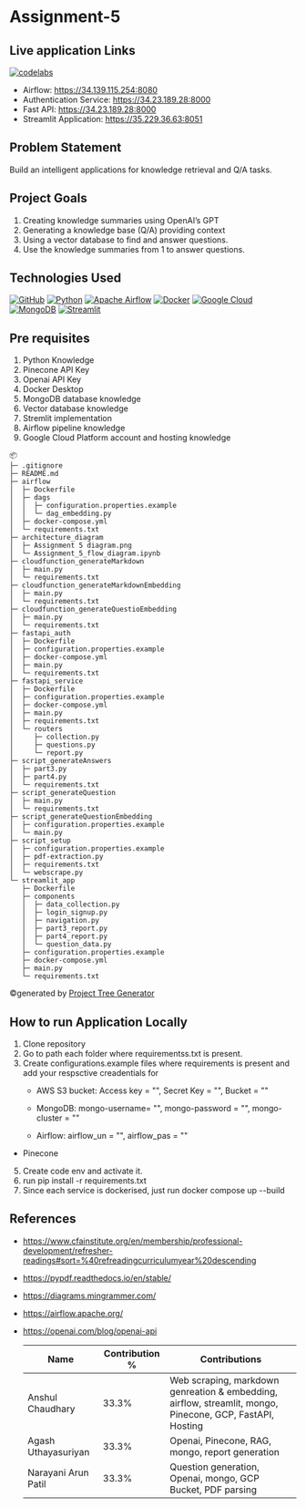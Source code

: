 # Assignment-5

## Live application Links
[![codelabs](https://img.shields.io/badge/codelabs-4285F4?style=for-the-badge&logo=codelabs&logoColor=white)](https://docs.google.com/document/d/1uM3pyBVNURT9fq-ySvNWs54Kkx8Pw9LZH0hw7yaW0CM/edit#heading=h.j0flkct7g8l6)

- Airflow: https://34.139.115.254:8080
- Authentication Service: https://34.23.189.28:8000
- Fast API: https://34.23.189.28:8000
- Streamlit Application: https://35.229.36.63:8051
  

## Problem Statement 
Build an intelligent applications for knowledge retrieval and Q/A tasks.

## Project Goals
1. Creating knowledge summaries using OpenAI’s GPT
2. Generating a knowledge base (Q/A) providing context
3. Using a vector database to find and answer questions.
4. Use the knowledge summaries from 1 to answer questions.

## Technologies Used
[![GitHub](https://img.shields.io/badge/GitHub-100000?style=for-the-badge&logo=github&logoColor=white)](https://github.com/)
[![Python](https://img.shields.io/badge/Python-FFD43B?style=for-the-badge&logo=python&logoColor=blue)](https://www.python.org/)
[![Apache Airflow](https://img.shields.io/badge/Airflow-017CEE?style=for-the-badge&logo=Apache%20Airflow&logoColor=white)](https://airflow.apache.org/)
[![Docker](https://img.shields.io/badge/Docker-%232496ED?style=for-the-badge&logo=Docker&color=blue&logoColor=white)](https://www.docker.com)
[![Google Cloud](https://img.shields.io/badge/Google_Cloud-%234285F4.svg?style=for-the-badge&logo=google-cloud&logoColor=white)](https://cloud.google.com)
[![MongoDB](https://img.shields.io/badge/MongoDB-%234169E1?style=for-the-badge&logo=MongoDB&logoColor=%234169E1&color=black)](https://www.postgresql.org)
[![Streamlit](https://img.shields.io/badge/Streamlit-FF4B4B?style=for-the-badge&logo=Streamlit&logoColor=white)](https://streamlit.io/)

## Pre requisites
1. Python Knowledge
2. Pinecone API Key
3. Openai API Key
4. Docker Desktop
5. MongoDB database knowledge
6. Vector database knowledge
8. Stremlit implementation
9. Airflow pipeline knowledge
10. Google Cloud Platform account and hosting knowledge

```
📦 
├─ .gitignore
├─ README.md
├─ airflow
│  ├─ Dockerfile
│  ├─ dags
│  │  ├─ configuration.properties.example
│  │  └─ dag_embedding.py
│  ├─ docker-compose.yml
│  └─ requirements.txt
├─ architecture_diagram
│  ├─ Assignment 5 diagram.png
│  └─ Assignment_5_flow_diagram.ipynb
├─ cloudfunction_generateMarkdown
│  ├─ main.py
│  └─ requirements.txt
├─ cloudfunction_generateMarkdownEmbedding
│  ├─ main.py
│  └─ requirements.txt
├─ cloudfunction_generateQuestioEmbedding
│  ├─ main.py
│  └─ requirements.txt
├─ fastapi_auth
│  ├─ Dockerfile
│  ├─ configuration.properties.example
│  ├─ docker-compose.yml
│  ├─ main.py
│  └─ requirements.txt
├─ fastapi_service
│  ├─ Dockerfile
│  ├─ configuration.properties.example
│  ├─ docker-compose.yml
│  ├─ main.py
│  ├─ requirements.txt
│  └─ routers
│     ├─ collection.py
│     ├─ questions.py
│     └─ report.py
├─ script_generateAnswers
│  ├─ part3.py
│  ├─ part4.py
│  └─ requirements.txt
├─ script_generateQuestion
│  ├─ main.py
│  └─ requirements.txt
├─ script_generateQuestionEmbedding
│  ├─ configuration.properties.example
│  └─ main.py
├─ script_setup
│  ├─ configuration.properties.example
│  ├─ pdf-extraction.py
│  ├─ requirements.txt
│  └─ webscrape.py
└─ streamlit_app
   ├─ Dockerfile
   ├─ components
   │  ├─ data_collection.py
   │  ├─ login_signup.py
   │  ├─ navigation.py
   │  ├─ part3_report.py
   │  ├─ part4_report.py
   │  └─ question_data.py
   ├─ configuration.properties.example
   ├─ docker-compose.yml
   ├─ main.py
   └─ requirements.txt
```
©generated by [Project Tree Generator](https://woochanleee.github.io/project-tree-generator)

## How to run Application Locally
1. Clone repository
2. Go to path each folder where requirementss.txt is present.
3. Create configurations.example files where requirements is present and add your respsctive creadentials for
   - AWS S3 bucket:
     Access key = "",
     Secret Key = "",
     Bucket = ""
 
   - MongoDB:
     mongo-username= "",
     mongo-password = "",
     mongo-cluster = ""
 
   - Airflow:
    airflow_un = "",
    airflow_pas = ""
  - Pinecone 

5. Create code env and activate it.
6. run pip install -r requirements.txt
7. Since each service is dockerised, just run docker compose up --build


## References

- https://www.cfainstitute.org/en/membership/professional-development/refresher-readings#sort=%40refreadingcurriculumyear%20descending
- https://pypdf.readthedocs.io/en/stable/
- https://diagrams.mingrammer.com/
- https://airflow.apache.org/
- https://openai.com/blog/openai-api

    Name | Contribution %| Contributions |
  --- |--- | --- |
  Anshul Chaudhary  | 33.3% | Web scraping, markdown genreation & embedding, airflow, streamlit, mongo, Pinecone, GCP, FastAPI, Hosting |
  Agash Uthayasuriyan | 33.3% | Openai, Pinecone, RAG, mongo, report generation |
  Narayani Arun Patil | 33.3% | Question generation, Openai, mongo, GCP Bucket, PDF parsing |
